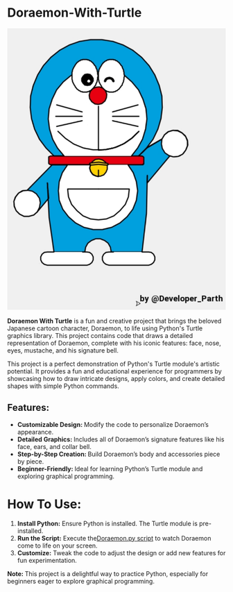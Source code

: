# Doraemon-With-Turtle

<a href="Doraemon.py"><img src="preview.jpg"></a>

<p><b>Doraemon With Turtle</b> is a fun and creative project that brings the beloved Japanese cartoon character, Doraemon, to life using Python's Turtle graphics library. This project contains code that draws a detailed representation of Doraemon, complete with his iconic features: face, nose, eyes, mustache, and his signature bell.</p>

This project is a perfect demonstration of Python's Turtle module's artistic potential. It provides a fun and educational experience for programmers by showcasing how to draw intricate designs, apply colors, and create detailed shapes with simple Python commands.</p>

<h2>Features: </h2>
<ul type="disk">
  <li><b>Customizable Design: </b>Modify the code to personalize Doraemon’s appearance.</li>
  <li><b>Detailed Graphics: </b>Includes all of Doraemon’s signature features like his face, ears, and collar bell.</li>
  <li><b>Step-by-Step Creation: </b>Build Doraemon’s body and accessories piece by piece.</li>
  <li><b>Beginner-Friendly: </b>Ideal for learning Python’s Turtle module and exploring graphical programming.</li>
</ul>

# How To Use:
<ol type="1">
  <li><b>Install Python:</b> Ensure Python is installed. The Turtle module is pre-installed.</li>
  
  <li><b>Run the Script:</b> Execute the<a href="Doraemon.py">Doraemon.py script</a> to watch Doraemon come to life on your screen.</li>
   <li><b>Customize:</b> Tweak the code to adjust the design or add new features for fun experimentation.</li>
</ol>

<p>
  <b>Note: </b>This project is a delightful way to practice Python, especially for beginners eager to explore graphical programming.
</p>
